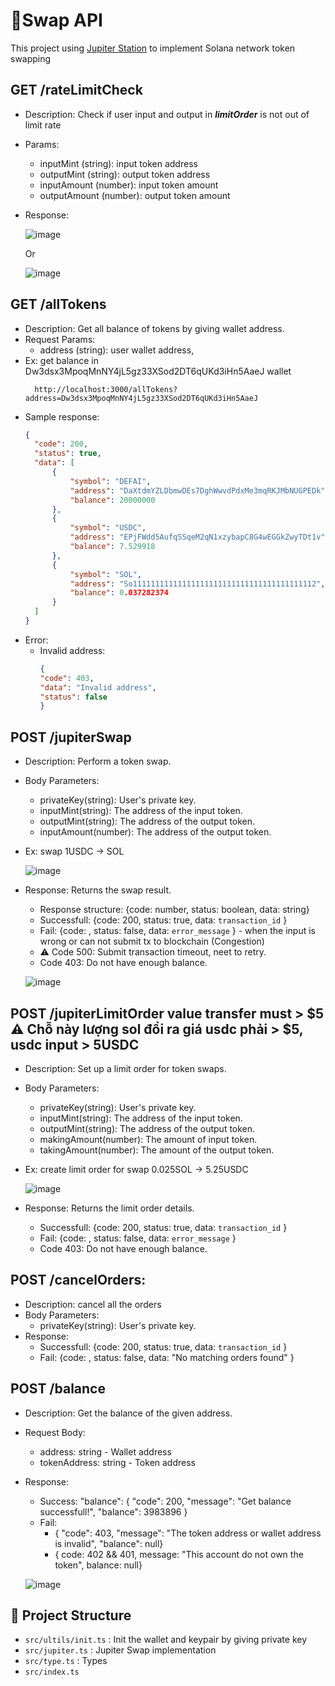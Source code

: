 # 🚀Swap API

This project using [Jupiter Station](https://station.jup.ag/docs/) to implement Solana network token swapping 

## GET /rateLimitCheck
- Description: Check if user input and output in ***limitOrder*** is not out of limit rate
- Params:
  - inputMint (string): input token address
  - outputMint (string): output token address
  - inputAmount (number): input token amount
  - outputAmount (number): output token amount
- Response:
  
  ![image](https://github.com/user-attachments/assets/f9244ffc-ea5a-47d4-9a70-1f18bfe14d59)

  Or
  
  ![image](https://github.com/user-attachments/assets/9dfe4eca-f974-4b8e-a035-cdcaa1d9125f)



## GET /allTokens
- Description: Get all balance of tokens by giving wallet address.
- Request Params:
  - address (string): user wallet address,
- Ex: get balance in Dw3dsx3MpoqMnNY4jL5gz33XSod2DT6qUKd3iHn5AaeJ wallet
  ```
    http://localhost:3000/allTokens?address=Dw3dsx3MpoqMnNY4jL5gz33XSod2DT6qUKd3iHn5AaeJ
  ```
- Sample response:
  ```json
  {
    "code": 200,
    "status": true,
    "data": [
        {
            "symbol": "DEFAI",
            "address": "DaXtdmYZLDbmwDEs7DghWwvdPdxMe3mqRKJMbNUGPEDk",
            "balance": 20000000
        },
        {
            "symbol": "USDC",
            "address": "EPjFWdd5AufqSSqeM2qN1xzybapC8G4wEGGkZwyTDt1v",
            "balance": 7.529918
        },
        {
            "symbol": "SOL",
            "address": "So11111111111111111111111111111111111111112",
            "balance": 0.037282374
        }
    ]
  }

  ```
- Error:
  - Invalid address:
    ```json
    {
    "code": 403,
    "data": "Invalid address",
    "status": false
    }
    ```

## POST /jupiterSwap
- Description: Perform a token swap.
- Body Parameters:
  - privateKey(string): User's private key.
  - inputMint(string): The address of the input token.
  - outputMint(string): The address of the output token.
  - inputAmount(number): The address of the output token.
- Ex: swap 1USDC -> SOL
    
  ![image](https://github.com/user-attachments/assets/517ca291-adf1-40c4-a108-21e06913b98d)


- Response: Returns the swap result.
  - Response structure: {code: number, status: boolean, data: string}
  - Successfull: {code: 200, status: true, data: ```transaction_id``` } 
  - Fail: {code: , status: false, data: ```error_message``` } - when the input is wrong or can not submit tx to blockchain (Congestion)
  - ⚠️ Code 500: Submit transaction timeout, neet to retry.
  - Code 403: Do not have enough balance.

  ![image](https://github.com/user-attachments/assets/41a5787a-68bb-41aa-983f-b575e3ef13fc)


## POST /jupiterLimitOrder  value transfer must > $5 ⚠️ Chỗ này lượng sol đổi ra giá usdc phải > $5, usdc input > 5USDC
- Description: Set up a limit order for token swaps.
- Body Parameters:
  - privateKey(string): User's private key.
  - inputMint(string): The address of the input token.
  - outputMint(string): The address of the output token.
  - makingAmount(number): The amount of input token.
  - takingAmount(number): The amount of the output token.
- Ex: create limit order for swap 0.025SOL -> 5.25USDC
  
  ![image](https://github.com/user-attachments/assets/decf068b-adf6-40eb-b012-773b3646e6cd)


- Response: Returns the limit order details.
  - Successfull: {code: 200, status: true, data: ```transaction_id``` } 
  - Fail: {code: , status: false, data: ```error_message``` }
  - Code 403: Do not have enough balance.


## POST /cancelOrders: 
- Description: cancel all the orders
- Body Parameters:
  - privateKey(string): User's private key.
- Response:
  - Successfull: {code: 200, status: true, data: ```transaction_id``` }
  - Fail: {code: , status: false, data: "No matching orders found" }
 
## POST /balance
- Description: Get the balance of the given address.
- Request Body:
  - address: string - Wallet address
  - tokenAddress: string - Token address
- Response:
  - Success: "balance": {
        "code": 200,
        "message": "Get balance successfull!",
        "balance": 3983896
    }
  - Fail:
    - {
        "code": 403,
        "message": "The token address or wallet address is invalid",
        "balance": null}
    - {
      code: 402 && 401,
      message: "This account do not own the token",
      balance: null}

  ![image](https://github.com/user-attachments/assets/eb558133-8f9e-4a22-ace3-6f8e8f39c7d3)



## 📂 Project Structure
- ```src/ultils/init.ts``` : Init the wallet and keypair by giving private key
- ```src/jupiter.ts``` : Jupiter Swap implementation
- ```src/type.ts``` : Types
- ```src/index.ts``` 
